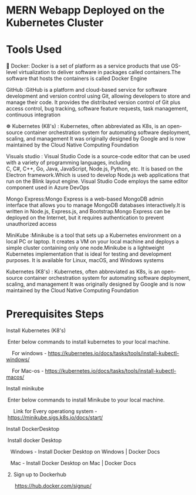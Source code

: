 # MERN Webapp Deployed on the Kubernetes Cluster

# Tools Used
🐳 Docker: Docker is a set of platform as a service products that use OS-level virtualization to deliver software in packages called containers.The software that hosts the containers is called Docker Engine

GitHub :GitHub is a platform and cloud-based service for software development and version control using Git, allowing developers to store and manage their code. It provides the distributed version control of Git plus access control, bug tracking, software feature requests, task management, continuous integration

☸️ Kubernetes (K8's) : Kubernetes, often abbreviated as K8s, is an open-source container orchestration system for automating software deployment, scaling, and management It was originally designed by Google and is now maintained by the Cloud Native Computing Foundation

Visuals studio : Visual Studio Code is a source-code editor that can be used with a variety of programming languages, including C, C#, C++, Go, Java, JavaScript, Node.js, Python, etc. It is based on the Electron framework.Which is used to develop Node.js web applications that run on the Blink layout engine. Visual Studio Code employs the same editor component used in Azure DevOps

Mongo Express:Mongo Express is a web-based MongoDB admin interface that allows you to manage MongoDB databases interactively.It is written in Node.js, Express.js, and Bootstrap.Mongo Express can be deployed on the Internet, but it requires authentication to prevent unauthorized access

MiniKube :Minikube is a tool that sets up a Kubernetes environment on a local PC or laptop. It creates a VM on your local machine and deploys a simple cluster containing only one node.Minikube is a lightweight Kubernetes implementation that is ideal for testing and development purposes. It is available for Linux, macOS, and Windows systems

Kubernetes (K8's) : Kubernetes, often abbreviated as K8s, is an open-source container orchestration system for automating software deployment, scaling, and management It was originally designed by Google and is now maintained by the Cloud Native Computing Foundation


# Prerequisites Steps

Install Kubernetes (K8's)

 Enter below commands to install kubernetes to your local machine.

    For windows - https://kubernetes.io/docs/tasks/tools/install-kubectl-windows/

    For Mac-os - https://kubernetes.io/docs/tasks/tools/install-kubectl-macos/

Install minikube

 Enter below commands to install Minikube to your local machine.

     Link for Every operationg system - https://minikube.sigs.k8s.io/docs/start/

Install DockerDesktop

 Install docker Desktop 

   Windows - Install Docker Desktop on Windows | Docker Docs

   Mac - Install Docker Desktop on Mac | Docker Docs

 2. Sign up to Dockerhub

      https://hub.docker.com/signup/

         

    
